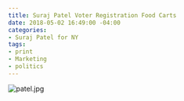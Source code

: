 ```yaml
---
title: Suraj Patel Voter Registration Food Carts
date: 2018-05-02 16:49:00 -04:00
categories:
- Suraj Patel for NY
tags:
- print
- Marketing
- politics
---
```


![patel.jpg](/uploads/patel.jpg)